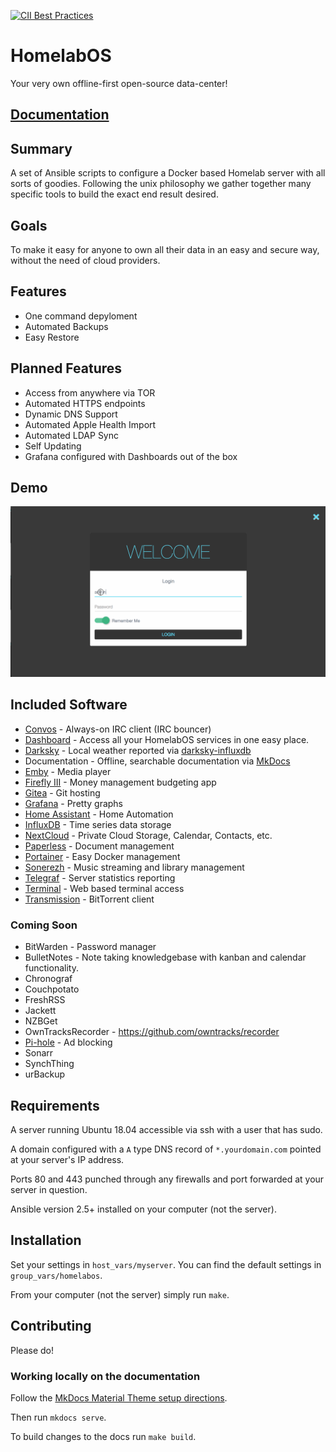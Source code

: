 [![CII Best Practices](https://bestpractices.coreinfrastructure.org/projects/1894/badge)](https://bestpractices.coreinfrastructure.org/projects/1894)

# HomelabOS

Your very own offline-first open-source data-center!

## [Documentation](https://nickbusey.gitlab.io/HomelabOS/)

## Summary

A set of Ansible scripts to configure a Docker based Homelab server with all sorts of goodies. Following the unix philosophy we gather together many specific tools to build the exact end result desired.

## Goals

To make it easy for anyone to own all their data in an easy and secure way, without the need of cloud providers.

## Features

* One command depyloment
* Automated Backups
* Easy Restore

## Planned Features

* Access from anywhere via TOR
* Automated HTTPS endpoints
* Dynamic DNS Support
* Automated Apple Health Import
* Automated LDAP Sync
* Self Updating
* Grafana configured with Dashboards out of the box

## Demo

![demo.gif](demo.gif)

## Included Software

* [Convos](https://convos.by/) - Always-on IRC client (IRC bouncer)
* [Dashboard](https://github.com/causefx/Organizr) - Access all your HomelabOS services in one easy place.
* [Darksky](http://darksky.net/) - Local weather reported via [darksky-influxdb](https://github.com/ErwinSteffens/darksky-influxdb)
* Documentation - Offline, searchable documentation via [MkDocs](https://www.mkdocs.org/)
* [Emby](https://emby.media/) - Media player
* [Firefly III](https://firefly-iii.org/) - Money management budgeting app
* [Gitea](https://gitea.io/en-US/) - Git hosting
* [Grafana](https://grafana.com/) - Pretty graphs
* [Home Assistant](https://www.home-assistant.io/) - Home Automation
* [InfluxDB](https://www.influxdata.com/time-series-platform/influxdb/) - Time series data storage
* [NextCloud](https://nextcloud.com/) - Private Cloud Storage, Calendar, Contacts, etc.
* [Paperless](https://github.com/danielquinn/paperless) - Document management
* [Portainer](https://www.portainer.io/) - Easy Docker management
* [Sonerezh](https://www.sonerezh.bzh/) - Music streaming and library management
* [Telegraf](https://www.influxdata.com/time-series-platform/telegraf/) - Server statistics reporting
* [Terminal](georgeyord/butterfly-web-terminal) - Web based terminal access
* [Transmission](https://transmissionbt.com/) - BitTorrent client

### Coming Soon

* BitWarden - Password manager
* BulletNotes - Note taking knowledgebase with kanban and calendar functionality.
* Chronograf
* Couchpotato
* FreshRSS
* Jackett
* NZBGet
* OwnTracksRecorder - https://github.com/owntracks/recorder
* [Pi-hole](https://pi-hole.net/) - Ad blocking
* Sonarr
* SynchThing
* urBackup

## Requirements

A server running Ubuntu 18.04 accessible via ssh with a user that has sudo.

A domain configured with a `A` type DNS record of `*.yourdomain.com` pointed at your server's IP address.

Ports 80 and 443 punched through any firewalls and port forwarded at your server in question.

Ansible version 2.5+ installed on your computer (not the server).

## Installation

Set your settings in `host_vars/myserver`. You can find the default settings in `group_vars/homelabos`.

From your computer (not the server) simply run `make`.

## Contributing

Please do!

### Working locally on the documentation

Follow the [MkDocs Material Theme setup directions](https://squidfunk.github.io/mkdocs-material/getting-started/).

Then run `mkdocs serve`.

To build changes to the docs run `make build`.